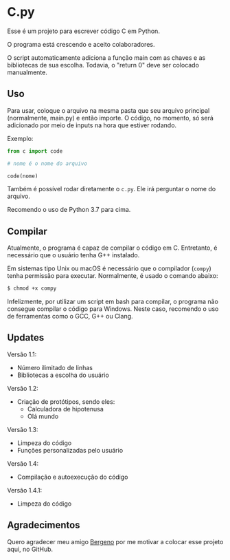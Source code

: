 # C.py

Esse é um projeto para escrever código C em Python.

O programa está crescendo e aceito colaboradores.

O script automaticamente adiciona a função main com as chaves e as bibliotecas de sua escolha. Todavia, o "return 0" deve ser colocado manualmente.

## Uso

Para usar, coloque o arquivo na mesma pasta que seu arquivo principal (normalmente, main.py) e então importe. O código, no momento, só será adicionado por meio de inputs na hora que estiver rodando.

Exemplo:

```py
from c import code

# nome é o nome do arquivo

code(nome)
```

Também é possível rodar diretamente o `c.py`. Ele irá perguntar o nome do arquivo.

Recomendo o uso de Python 3.7 para cima.

## Compilar

Atualmente, o programa é capaz de compilar o código em C. Entretanto, é necessário que o usuário tenha G++ instalado.

Em sistemas tipo Unix ou macOS é necessário que o compilador (`compy`) tenha permissão para executar. Normalmente, é usado o comando abaixo:

```sh
$ chmod +x compy
```

Infelizmente, por utilizar um script em bash para compilar, o programa não consegue compilar o código para Windows. Neste caso, recomendo o uso de ferramentas como o GCC, G++ ou Clang.

## Updates

Versão 1.1:
- Número ilimitado de linhas
- Bibliotecas a escolha do usuário

Versão 1.2:
- Criação de protótipos, sendo eles:
    - Calculadora de hipotenusa
    - Olá mundo

Versão 1.3:
- Limpeza do código
- Funções personalizadas pelo usuário

Versão 1.4: 
- Compilação e autoexecução do código

Versão 1.4.1:
- Limpeza do código

## Agradecimentos

Quero agradecer meu amigo [Bergeno](https://github.com/bergeno) por me motivar a colocar esse projeto aqui, no GitHub.